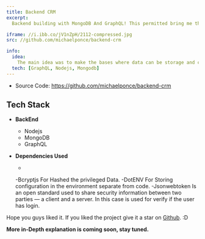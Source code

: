```yaml
---
title: Backend CRM
excerpt:
  Backend building with MongoDB And GraphQL! This permitted bring me the opportunity of grow my knowledge in the backend.

iframe: //i.ibb.co/jV1nZpH/2112-compressed.jpg
src: //github.com/michaelponce/backend-crm

info:
  idea:
    The main idea was to make the bases where data can be storage and can be accesible more fast and better easy. All privileged information is sent Hashed from the app to the Database.
  tech: [GraphQL, Nodejs, Mongodb]
---
```


- Source Code: https://github.com/michaelponce/backend-crm

## Tech Stack

- **BackEnd**
  - Nodejs
  - MongoDB
  - GraphQL

- **Dependencies Used**

  -
  -Bcryptjs
    For Hashed the privileged Data.
  -DotENV
    For Storing configuration in the environment separate from code.
  -Jsonwebtoken
    Is an open standard used to share security information between two parties — a client and a server. In this case is used for verify if the user has login.

Hope you guys liked it. If you liked the project give it a star on [Github](https://github.com/michaelponce/backend-crm). :D

**More in-Depth explanation is coming soon, stay tuned.**
